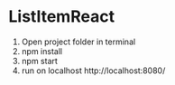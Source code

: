 # ListItemReact


1. Open project folder in terminal
2. npm install
3. npm start
4. run on localhost http://localhost:8080/
